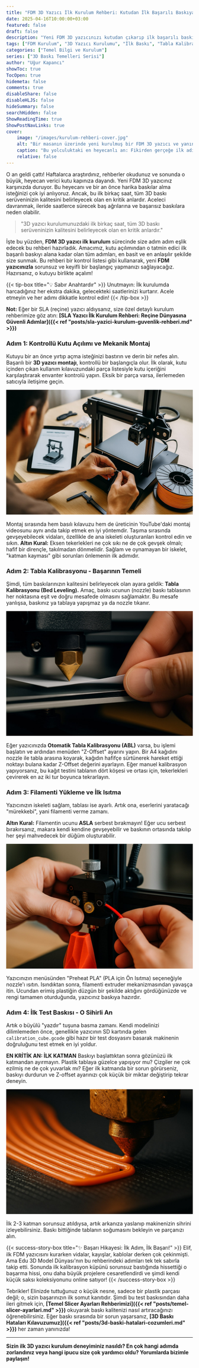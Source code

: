 ```yaml
---
title: "FDM 3D Yazıcı İlk Kurulum Rehberi: Kutudan İlk Başarılı Baskıya"
date: 2025-04-16T10:00:00+03:00
featured: false
draft: false
description: "Yeni FDM 3D yazıcınızı kutudan çıkarıp ilk başarılı baskınızı almak için adım adım kurulum rehberi. Montajdan tabla kalibrasyonuna, filament yüklemeden ilk test baskısına kadar her şey."
tags: ["FDM Kurulum", "3D Yazıcı Kurulumu", "İlk Baskı", "Tabla Kalibrasyonu", "Montaj Rehberi", "FDM Yazıcı", "Başlangıç Rehberi", "Teknik İpuçları", ]
categories: ["Temel Bilgi ve Kurulum"]
series: ["3D Baskı Temelleri Serisi"]
author: "Uğur Kapancı"
showToc: true
TocOpen: true
hidemeta: false
comments: true
disableShare: false
disableHLJS: false
hideSummary: false
searchHidden: false
ShowReadingTime: true
ShowPostNavLinks: true
cover:
    image: "/images/kurulum-rehberi-cover.jpg"
    alt: "Bir masanın üzerinde yeni kurulmuş bir FDM 3D yazıcı ve yanında başarılı bir test baskısı duruyor"
    caption: "Bu yolculuktaki en heyecanlı an: Fikirden gerçeğe ilk adım."
    relative: false
---
```


O an geldi çattı! Haftalarca araştırdınız, rehberler okudunuz ve sonunda o büyük, heyecan verici kutu kapınıza dayandı. Yeni FDM 3D yazıcınız karşınızda duruyor. Bu heyecanı ve bir an önce harika baskılar alma isteğinizi çok iyi anlıyoruz. Ancak, bu ilk birkaç saat, tüm 3D baskı serüveninizin kalitesini belirleyecek olan en kritik anlardır. Aceleci davranmak, ileride saatlerce sürecek baş ağrılarına ve başarısız baskılara neden olabilir.

> "3D yazıcı kurulumunuzdaki ilk birkaç saat, tüm 3D baskı serüveninizin kalitesini belirleyecek olan en kritik anlardır."

İşte bu yüzden, **FDM 3D yazıcı ilk kurulum** sürecinde size adım adım eşlik edecek bu rehberi hazırladık. Amacımız, kutu açılımından o tatmin edici ilk başarılı baskıyı alana kadar olan tüm adımları, en basit ve en anlaşılır şekilde size sunmak. Bu rehberi bir kontrol listesi gibi kullanarak, yeni **FDM yazıcınızla** sorunsuz ve keyifli bir başlangıç yapmanızı sağlayacağız. Hazırsanız, o kutuyu birlikte açalım!

{{< tip-box title="💡 Sabır Anahtardır" >}}
Unutmayın: İlk kurulumda harcadığınız her ekstra dakika, gelecekteki saatlerinizi kurtarır. Acele etmeyin ve her adımı dikkatle kontrol edin!
{{< /tip-box >}}

**Not:** Eğer bir SLA (reçine) yazıcı aldıysanız, size özel detaylı kurulum rehberimize göz atın: **[SLA Yazıcı İlk Kurulum Rehberi: Reçine Dünyasına Güvenli Adımlar]({{< ref "posts/sla-yazici-kurulum-guvenlik-rehberi.md" >}})**

### Adım 1: Kontrollü Kutu Açılımı ve Mekanik Montaj

Kutuyu bir an önce yırtıp açma isteğinizi bastırın ve derin bir nefes alın. Başarılı bir **3D yazıcı montajı**, kontrollü bir başlangıçla olur. İlk olarak, kutu içinden çıkan kullanım kılavuzundaki parça listesiyle kutu içeriğini karşılaştırarak envanter kontrolü yapın. Eksik bir parça varsa, ilerlemeden satıcıyla iletişime geçin.

![Bir kişinin 3D yazıcı montaj kılavuzuna bakarak parçaları birleştirmesi](/images/kurulum-montaj.jpg)

Montaj sırasında hem basılı kılavuzu hem de üreticinin YouTube'daki montaj videosunu aynı anda takip etmek en iyi yöntemdir. Taşıma sırasında gevşeyebilecek vidaları, özellikle de ana iskeleti oluşturanları kontrol edin ve sıkın. **Altın Kural:** Eksen tekerlekleri ne çok sıkı ne de çok gevşek olmalı; hafif bir dirençle, takılmadan dönmelidir. Sağlam ve oynamayan bir iskelet, "katman kayması" gibi sorunları önlemenin ilk adımıdır.

### Adım 2: Tabla Kalibrasyonu - Başarının Temeli

Şimdi, tüm baskılarınızın kalitesini belirleyecek olan ayara geldik: **Tabla Kalibrasyonu (Bed Leveling).** Amaç, baskı ucunun (nozzle) baskı tablasının her noktasına eşit ve doğru mesafede olmasını sağlamaktır. Bu mesafe yanlışsa, baskınız ya tablaya yapışmaz ya da nozzle tıkanır.

![Bir kişinin tabla kalibrasyonu yaparken nozul ile tabla arasına bir A4 kağıt koyması](/images/kurulum-kalibrasyon.jpg)

Eğer yazıcınızda **Otomatik Tabla Kalibrasyonu (ABL)** varsa, bu işlemi başlatın ve ardından menüden "Z-Offset" ayarını yapın. Bir A4 kağıdını nozzle ile tabla arasına koyarak, kağıdın hafifçe sürtünerek hareket ettiği noktayı bulana kadar Z-Offset değerini ayarlayın. Eğer manuel kalibrasyon yapıyorsanız, bu kağıt testini tablanın dört köşesi ve ortası için, tekerlekleri çevirerek en az iki tur boyunca tekrarlayın.

### Adım 3: Filamenti Yükleme ve İlk Isıtma

Yazıcınızın iskeleti sağlam, tablası ise ayarlı. Artık ona, eserlerini yaratacağı "mürekkebi", yani filamenti verme zamanı.

**Altın Kural:** Filamentin ucunu **ASLA** serbest bırakmayın! Eğer ucu serbest bırakırsanız, makara kendi kendine gevşeyebilir ve baskının ortasında takılıp her şeyi mahvedecek bir düğüm oluşturabilir.

![Bir kişinin filamentin ucunu 3D yazıcının extruder mekanizmasına takması](/images/kurulum-filament-yukleme.jpg)

Yazıcınızın menüsünden "Preheat PLA" (PLA için Ön Isıtma) seçeneğiyle nozzle'ı ısıtın. Isındıktan sonra, filamenti extruder mekanizmasından yavaşça itin. Ucundan erimiş plastiğin düzgün bir şekilde aktığını gördüğünüzde ve rengi tamamen oturduğunda, yazıcınız baskıya hazırdır.

### Adım 4: İlk Test Baskısı - O Sihirli An

Artık o büyülü "yazdır" tuşuna basma zamanı. Kendi modelinizi dilimlemeden önce, genellikle yazıcının SD kartında gelen `calibration_cube.gcode` gibi hazır bir test dosyasını basarak makinenin doğruluğunu test etmek en iyi yoldur.

**EN KRİTİK AN: İLK KATMAN**
Baskıyı başlattıktan sonra gözünüzü ilk katmandan ayırmayın. Plastik tablaya güzelce yapışıyor mu? Çizgiler ne çok ezilmiş ne de çok yuvarlak mı? Eğer ilk katmanda bir sorun görürseniz, baskıyı durdurun ve Z-offset ayarınızı çok küçük bir miktar değiştirip tekrar deneyin.

![Bir 3D yazıcının ilk katmanı mükemmel bir şekilde çizmesi - yakın çekim makro fotoğraf](/images/kurulum-ilk-katman.jpg)

İlk 2-3 katman sorunsuz atıldıysa, artık arkanıza yaslanıp makinenizin sihrini izleyebilirsiniz. Baskı bittiğinde tablanın soğumasını bekleyin ve parçanızı alın.

{{< success-story-box title="✨ Başarı Hikayesi: İlk Adım, İlk Başarı!" >}}
Elif, ilk FDM yazıcısını kurarken vidalar, kayışlar, kablolar derken çok çekinmişti. Ama Edu 3D Model Dünyası'nın bu rehberindeki adımları tek tek sabırla takip etti. Sonunda ilk kalibrasyon küpünü sorunsuz bastığında hissettiği o başarma hissi, onu daha büyük projelere cesaretlendirdi ve şimdi kendi küçük saksı koleksiyonunu online satıyor!
{{< /success-story-box >}}

Tebrikler! Elinizde tuttuğunuz o küçük nesne, sadece bir plastik parçası değil; o, sizin başarınızın ilk somut kanıtıdır. Şimdi bu test baskısından daha ileri gitmek için, **[Temel Slicer Ayarları Rehberimizi]({{< ref "posts/temel-slicer-ayarlari.md" >}})** okuyarak baskı kalitenizi nasıl artıracağınızı öğrenebilirsiniz. Eğer baskı sırasında bir sorun yaşarsanız, **[3D Baskı Hataları Kılavuzumuz]({{< ref "posts/3d-baski-hatalari-cozumleri.md" >}})** her zaman yanınızda!

---

**Sizin ilk 3D yazıcı kurulum deneyiminiz nasıldı? En çok hangi adımda zorlandınız veya hangi ipucu size çok yardımcı oldu? Yorumlarda bizimle paylaşın!**